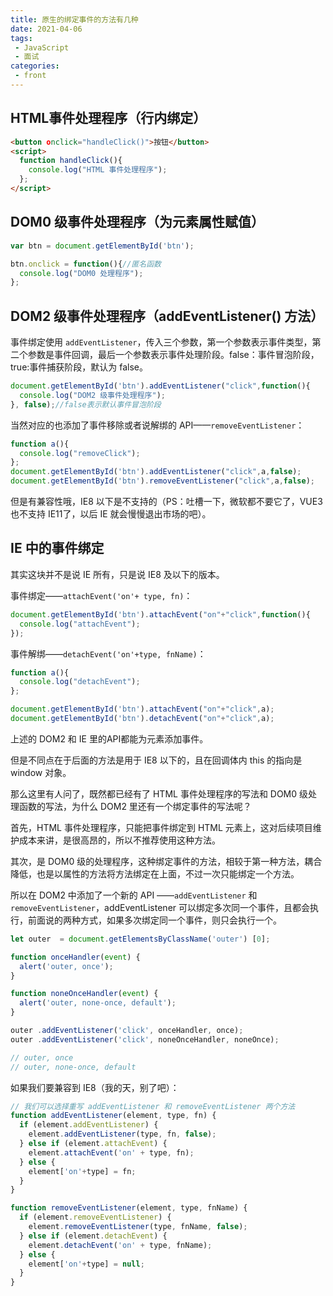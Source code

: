 ```yaml
---
title: 原生的绑定事件的方法有几种
date: 2021-04-06
tags:
 - JavaScript
 - 面试
categories:
 - front
---
```


## HTML事件处理程序（行内绑定）

```html
<button οnclick="handleClick()">按钮</button>
<script>
  function handleClick(){
    console.log("HTML 事件处理程序");
  };
</script>
```

## DOM0 级事件处理程序（为元素属性赋值）

```js
var btn = document.getElementById('btn');

btn.onclick = function(){//匿名函数
  console.log("DOM0 处理程序");
};
```

## DOM2 级事件处理程序（addEventListener() 方法）

事件绑定使用 `addEventListener`，传入三个参数，第一个参数表示事件类型，第二个参数是事件回调，最后一个参数表示事件处理阶段。false：事件冒泡阶段，true:事件捕获阶段，默认为 false。

```js
document.getElementById('btn').addEventListener("click",function(){
  console.log("DOM2 级事件处理程序");
}, false);//false表示默认事件冒泡阶段
```

当然对应的也添加了事件移除或者说解绑的 API——`removeEventListener`：

```js
function a(){
  console.log("removeClick");
};
document.getElementById('btn').addEventListener("click",a,false);
document.getElementById('btn').removeEventListener("click",a,false);
```

但是有兼容性哦，IE8 以下是不支持的（PS：吐槽一下，微软都不要它了，VUE3 也不支持 IE11了，以后 IE 就会慢慢退出市场的吧）。

## IE 中的事件绑定

其实这块并不是说 IE 所有，只是说 IE8 及以下的版本。

事件绑定——`attachEvent('on'+ type, fn)`：

```js
document.getElementById('btn').attachEvent("on"+"click",function(){
  console.log("attachEvent");
});
```

事件解绑——`detachEvent('on'+type, fnName)`：

```js
function a(){
  console.log("detachEvent");
};

document.getElementById('btn').attachEvent("on"+"click",a);
document.getElementById('btn').detachEvent("on"+"click",a);
```

上述的 DOM2 和 IE 里的API都能为元素添加事件。

但是不同点在于后面的方法是用于 IE8 以下的，且在回调体内 this 的指向是 window 对象。

那么这里有人问了，既然都已经有了 HTML 事件处理程序的写法和 DOM0 级处理函数的写法，为什么 DOM2 里还有一个绑定事件的写法呢？

首先，HTML 事件处理程序，只能把事件绑定到 HTML 元素上，这对后续项目维护成本来讲，是很高昂的，所以不推荐使用这种方法。

其次，是 DOM0 级的处理程序，这种绑定事件的方法，相较于第一种方法，耦合降低，也是以属性的方法将方法绑定在上面，不过一次只能绑定一个方法。

所以在 DOM2 中添加了一个新的 API ——`addEventListener` 和 `removeEventListener`，addEventListener 可以绑定多次同一个事件，且都会执行，前面说的两种方式，如果多次绑定同一个事件，则只会执行一个。

```js
let outer  = document.getElementsByClassName('outer') [0];

function onceHandler(event) {
  alert('outer, once');
}

function noneOnceHandler(event) {
  alert('outer, none-once, default');
}

outer .addEventListener('click', onceHandler, once);
outer .addEventListener('click', noneOnceHandler, noneOnce);

// outer, once
// outer, none-once, default
```

如果我们要兼容到 IE8（我的天，别了吧）：

```js
// 我们可以选择重写 addEventListener 和 removeEventListener 两个方法
function addEventListener(element, type, fn) {
  if (element.addEventListener) {
    element.addEventListener(type, fn, false);
  } else if (element.attachEvent) {
    element.attachEvent('on' + type, fn);
  } else {
    element['on'+type] = fn;
  }
}

function removeEventListener(element, type, fnName) {
  if (element.removeEventListener) {
    element.removeEventListener(type, fnName, false);
  } else if (element.detachEvent) {
    element.detachEvent('on' + type, fnName);
  } else {
    element['on'+type] = null;
  }
}
```